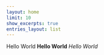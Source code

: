 ```yaml
---
layout: home
limit: 10
show_excerpts: true
entries_layout: list
---
```

Hello World
**Hello World**
*Hello World*
